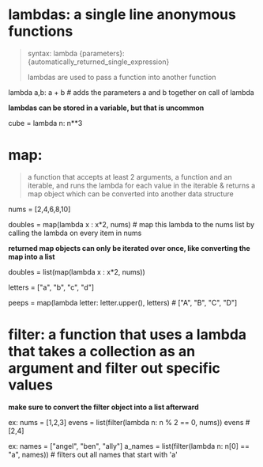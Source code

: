 # lambdas: a single line anonymous functions

> syntax: lambda {parameters}: {automatically_returned_single_expression}
>
> lambdas are used to pass a function into another function

lambda a,b: a + b # adds the parameters a and b together on call of lambda

__lambdas can be stored in a variable, but that is uncommon__

cube = lambda n: n**3

# map:

> a function that accepts at least 2 arguments, a function and an iterable, and runs the lambda for each value in the iterable & returns a map object which can be converted into another data structure

nums = [2,4,6,8,10]

doubles = map(lambda x : x*2, nums) # map this lambda to the nums list by calling the lambda on every item in nums

__returned map objects can only be iterated over once, like converting the map into a list__

doubles = list(map(lambda x : x*2, nums))

letters = ["a", "b", "c", "d"]

peeps = map(lambda letter: letter.upper(), letters) # ["A", "B", "C", "D"]

# filter: a function that uses a lambda that takes a collection as an argument and filter out specific values

__make sure to convert the filter object into a list afterward__

ex:
nums = [1,2,3]
evens = list(filter(lambda n: n % 2 == 0, nums))
evens # [2,4]

ex:
names = ["angel", "ben", "ally"]
a_names = list(filter(lambda n: n[0] == "a", names)) # filters out all names that start with 'a'